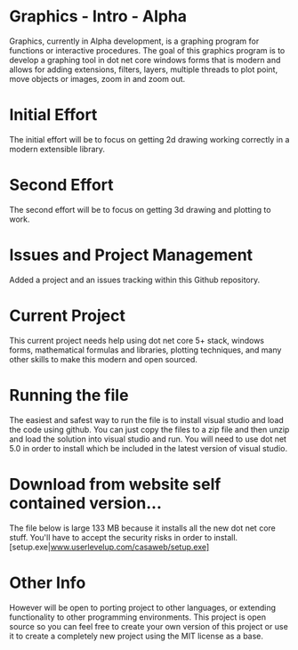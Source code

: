 # Graphics - Intro - Alpha
Graphics, currently in Alpha development, is a graphing program for functions or interactive procedures.  The goal of this graphics program is to develop a graphing tool in dot net core windows forms that is modern and allows for adding extensions, filters, layers, multiple threads to plot point, move objects or images, zoom in and zoom out.

# Initial Effort
The initial effort will be to focus on getting 2d drawing working correctly in a modern extensible library.

# Second Effort
The second effort will be to focus on getting 3d drawing and plotting to work.

# Issues and Project Management
Added a project and an issues tracking within this Github repository.

# Current Project
This current project needs help using dot net core 5+ stack, windows forms, mathematical formulas and libraries, plotting techniques, and many other skills to make this modern and open sourced.

# Running the file
The easiest and safest way to run the file is to install visual studio and load the code using github.   You can just copy the files to a zip file and then unzip and load the solution into visual studio and run.  You will need to use dot net 5.0 in order to install which be included in the latest version of visual studio.

# Download from website self contained version... 
The file below is large 133 MB because it installs all the new dot net core stuff.  You'll have to accept the security risks in order to install.
[setup.exe|www.userlevelup.com/casaweb/setup.exe]


# Other Info
However will be open to porting project to other languages, or extending functionality to other programming environments.   This project is open source so you can feel free to create your own version of this project or use it to create a completely new project using the MIT license as a base.
